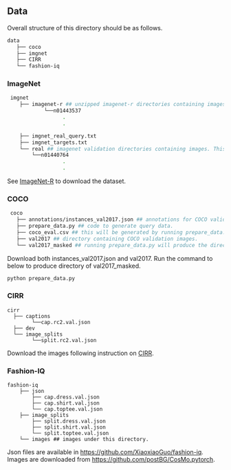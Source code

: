 ## Data

Overall structure of this directory should be as follows. 
```bash
data
   ├── coco
   ├── imgnet
   ├── CIRR
   └── fashion-iq
```

### ImageNet
```bash
 imgnet
    ├── imagenet-r ## unzipped imagenet-r directories containing images. This folder should contain subfolders.
            └──n01443537
                  .
                  . 

    ├── imgnet_real_query.txt
    ├── imgnet_targets.txt
    └── real ## imagenet validation directories containing images. This folder should contain subfolders.
        └──n01440764
                  .
                  . 
```
See [ImageNet-R](https://github.com/hendrycks/imagenet-r) to download the dataset.

### COCO
```bash
 coco
   ├── annotations/instances_val2017.json ## annotations for COCO validation images.
   ├── prepare_data.py ## code to generate query data.
   ├── coco_eval.csv ## this will be generated by running prepare_data.py
   ├── val2017 ## directory containing COCO validation images.
   └── val2017_masked ## running prepare_data.py will produce the directory.
```
Download both instances_val2017.json and val2017. 
Run the command to below to produce directory of val2017_masked.
```bash
python prepare_data.py
```

### CIRR

```
cirr
  ├── captions
        └──cap.rc2.val.json
  ├── dev
  └── image_splits
        └──split.rc2.val.json
```
Download the images following instruction on [CIRR](https://github.com/Cuberick-Orion/CIRR).

### Fashion-IQ

```
fashion-iq
    ├── json
        ├── cap.dress.val.json
        ├── cap.shirt.val.json
        └── cap.toptee.val.json
    ├── image_splits
        ├── split.dress.val.json
        ├── split.shirt.val.json
        └── split.toptee.val.json
    └── images ## images under this directory.
```
Json files are available in https://github.com/XiaoxiaoGuo/fashion-iq. 
Images are downloaded from https://github.com/postBG/CosMo.pytorch. 



